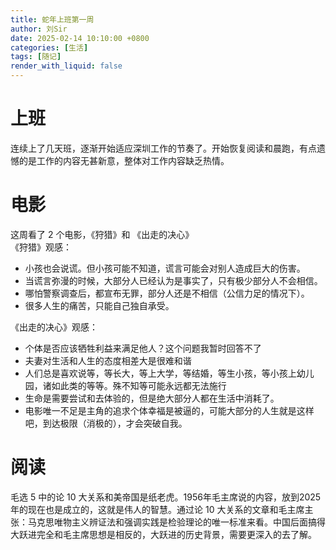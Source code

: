 ```yaml
---
title: 蛇年上班第一周
author: 刘Sir
date: 2025-02-14 10:10:00 +0800
categories: [生活]
tags: [随记]
render_with_liquid: false
---
```


# 上班
连续上了几天班，逐渐开始适应深圳工作的节奏了。开始恢复阅读和晨跑，有点遗憾的是工作的内容无甚新意，整体对工作内容缺乏热情。
# 电影
这周看了 2 个电影，《狩猎》和 《出走的决心》  
《狩猎》观感：  
- 小孩也会说谎。但小孩可能不知道，谎言可能会对别人造成巨大的伤害。
- 当谎言弥漫的时候，大部分人已经认为是事实了，只有极少部分人不会相信。
- 哪怕警察调查后，都宣布无罪，部分人还是不相信（公信力足的情况下）。
- 很多人生的痛苦，只能自己独自承受。

《出走的决心》观感：  
- 个体是否应该牺牲利益来满足他人？这个问题我暂时回答不了
- 夫妻对生活和人生的态度相差大是很难和谐
- 人们总是喜欢说等，等长大，等上大学，等结婚，等生小孩，等小孩上幼儿园，诸如此类的等等。殊不知等可能永远都无法施行
- 生命是需要尝试和去体验的，但是绝大部分人都在生活中消耗了。
- 电影唯一不足是主角的追求个体幸福是被逼的，可能大部分的人生就是这样吧，到达极限（消极的），才会突破自我。
# 阅读
毛选 5 中的论 10 大关系和美帝国是纸老虎。1956年毛主席说的内容，放到2025年的现在也是成立的，这就是伟人的智慧。通过论 10 大关系的文章和毛主席主张：马克思唯物主义辨证法和强调实践是检验理论的唯一标准来看。中国后面搞得大跃进完全和毛主席思想是相反的，大跃进的历史背景，需要更深入的去了解。
